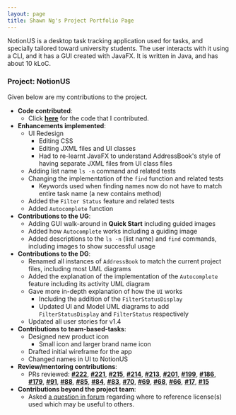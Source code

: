 ```yaml
---
layout: page
title: Shawn Ng's Project Portfolio Page
---
```


NotionUS is a desktop task tracking application used for tasks, and specially tailored toward university students. The user interacts with it using a CLI, and it has a GUI created with JavaFX. It is written in Java, and has about 10 kLoC.

### Project: NotionUS

Given below are my contributions to the project.

* **Code contributed**:
  * Click [**here**](https://nus-cs2103-ay2223s1.github.io/tp-dashboard/?search=snigloo&breakdown=true&sort=groupTitle&sortWithin=title&since=2022-09-16&timeframe=commit&mergegroup=&groupSelect=groupByRepos&checkedFileTypes=docs~functional-code~test-code~other)
for the code that I contributed.
* **Enhancements implemented**: 
  * UI Redesign
    * Editing CSS
    * Editing JXML files and UI classes
    * Had to re-learnt JavaFX to understand AddressBook's style of having separate JXML files from UI class files
  * Adding list name `ls -n` command and related tests
  * Changing the implementation of the `find` function and related tests
    * Keywords used when finding names now do not have to match entire task name (a new contains method)
  * Added the `Filter Status` feature and related tests
  * Added `Autocomplete` function
* **Contributions to the UG**:
  * Adding GUI walk-around in **Quick Start** including guided images
  * Added how `Autocomplete` works including a guiding image
  * Added descriptions to the `ls -n` (list name) and `find` commands, including images to show successful usage
* **Contributions to the DG**: 
  * Renamed all instances of `AddressBook` to match the current project files, including most UML diagrams
  * Added the explanation of the implementation of the `Autocomplete` feature including its activity UML diagram
  * Gave more in-depth explanation of how the `UI` works
    * Including the addition of the `FilterStatusDisplay`
    * Updated UI and Model UML diagrams to add `FilterStatusDisplay` and `FilterStatus` respectively
  * Updated all user stories for v1.4
* **Contributions to team-based-tasks**: 
  * Designed new product icon
    * Small icon and larger brand name icon
  * Drafted initial wireframe for the app
  * Changed names in UI to NotionUS
* **Review/mentoring contributions**: 
  * PRs reviewed:
    [**#222**](https://github.com/AY2223S1-CS2103T-F12-3/tp/pull/222),
    [**#221**](https://github.com/AY2223S1-CS2103T-F12-3/tp/pull/221),
    [**#215**](https://github.com/AY2223S1-CS2103T-F12-3/tp/pull/215),
    [**#214**](https://github.com/AY2223S1-CS2103T-F12-3/tp/pull/214),
    [**#213**](https://github.com/AY2223S1-CS2103T-F12-3/tp/pull/213),
    [**#201**](https://github.com/AY2223S1-CS2103T-F12-3/tp/pull/201),
    [**#199**](https://github.com/AY2223S1-CS2103T-F12-3/tp/pull/199),
    [**#186**](https://github.com/AY2223S1-CS2103T-F12-3/tp/pull/186),
    [**#179**](https://github.com/AY2223S1-CS2103T-F12-3/tp/pull/179),
    [**#91**](https://github.com/AY2223S1-CS2103T-F12-3/tp/pull/91),
    [**#88**](https://github.com/AY2223S1-CS2103T-F12-3/tp/pull/88),
    [**#85**](https://github.com/AY2223S1-CS2103T-F12-3/tp/pull/85),
    [**#84**](https://github.com/AY2223S1-CS2103T-F12-3/tp/pull/84),
    [**#83**](https://github.com/AY2223S1-CS2103T-F12-3/tp/pull/83),
    [**#70**](https://github.com/AY2223S1-CS2103T-F12-3/tp/pull/70),
    [**#69**](https://github.com/AY2223S1-CS2103T-F12-3/tp/pull/69),
    [**#68**](https://github.com/AY2223S1-CS2103T-F12-3/tp/pull/68),
    [**#66**](https://github.com/AY2223S1-CS2103T-F12-3/tp/pull/66),
    [**#17**](https://github.com/AY2223S1-CS2103T-F12-3/tp/pull/17),
    [**#15**](https://github.com/AY2223S1-CS2103T-F12-3/tp/pull/15)
* **Contributions beyond the project team**: 
  * Asked [a question in forum](https://github.com/nus-cs2103-AY2223S1/forum/issues/422) regarding where to reference 
license(s) used which may be useful to others.
